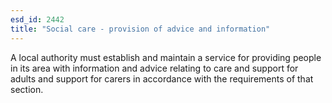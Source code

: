 ```yaml
---
esd_id: 2442
title: "Social care - provision of advice and information"
---
```


A local authority must establish and maintain a service for providing people in its area with information and advice relating to care and support for adults and support for carers in accordance with the requirements of that section.

